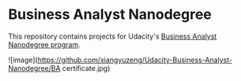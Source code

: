 # Business Analyst Nanodegree

This repository contains projects for Udacity's [Business Analyst Nanodegree program](https://www.udacity.com/course/business-analyst-nanodegree--nd008).

 ![image](https://github.com/xiangyuzeng/Udacity-Business-Analyst-Nanodegree/BA certificate.jpg)
